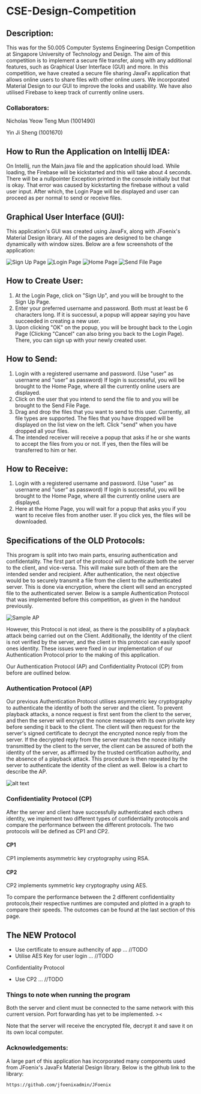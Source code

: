 # CSE-Design-Competition

## Description:
This was for the 50.005 Computer Systems Engineering Design Competition at Singapore University of Technology and Design. The aim of this competition is to implement a secure file transfer, along with any additional features, such as Graphical User Interface (GUI) and more. In this competition, we have created a secure file sharing JavaFx application that allows online users to share files with other online users. We incorporated Material Design to our GUI to improve the looks and usability. We have also utilised Firebase to keep track of currently online users.  

### Collaborators:
Nicholas Yeow Teng Mun (1001490)

Yin Ji Sheng (1001670)

## How to Run the Application on Intellij IDEA:
On Intellij, run the Main.java file and the application should load. While loading, the Firebase will be kickstarted and this will take about 4 seconds. There will be a nullpointer Exception printed in the console initially but that is okay. That error was caused by kickstarting the firebase without a valid user input. After which, the Login Page will be displayed and user can proceed as per normal to send or receive files.

## Graphical User Interface (GUI):
This application's GUI was created using JavaFx, along with JFoenix's Material Design library. All of the pages are designed to be change dynamically with window sizes. Below are a few screenshots of the application:

![Sign Up Page](https://github.com/yinjisheng311/CSE-Design-Competition/blob/master/src/Screenshots/Screen%20Shot%202017-05-23%20at%2010.50.32%20PM.png "Sign Up Page")
![Login Page](https://github.com/yinjisheng311/CSE-Design-Competition/blob/master/src/Screenshots/Screen%20Shot%202017-05-22%20at%2010.35.53%20PM.png "Login Page")
![Home Page](https://github.com/yinjisheng311/CSE-Design-Competition/blob/master/src/Screenshots/Screen%20Shot%202017-05-22%20at%2010.39.38%20PM.png "Home Page")
![Send File Page](https://github.com/yinjisheng311/CSE-Design-Competition/blob/master/src/Screenshots/Screen%20Shot%202017-05-22%20at%2010.39.23%20PM.png "Send File Page")

## How to Create User:
1. At the Login Page, click on "Sign Up", and you will be brought to the Sign Up Page.
2. Enter your preferred username and password. Both must at least be 6 characters long. If it is successul, a popup will appear saying you have succeeded in creating a new user.
3. Upon clicking "OK" on the popup, you will be brought back to the Login Page (Clicking "Cancel" can also bring you back to the Login Page). There, you can sign up with your newly created user. 

## How to Send:
1. Login with a registered username and password. (Use "user" as username and "user" as password) If login is successful, you will be brought to the Home Page, where all the currently online users are displayed.
2. Click on the user that you intend to send the file to and you will be brought to the Send File Page.
3. Drag and drop the files that you want to send to this user. Currently, all file types are supported. The files that you have dropped will be displayed on the list view on the left. Click "send" when you have dropped all your files.
4. The intended receiver will receive a popup that asks if he or she wants to accept the files from you or not. If yes, then the files will be transferred to him or her.

## How to Receive:
1. Login with a registered username and password. (Use "user" as username and "user" as password) If login is successful, you will be brought to the Home Page, where all the currently online users are displayed.
2. Here at the Home Page, you will wait for a popup that asks you if you want to receive files from another user. If you click yes, the files will be downloaded.

## Specifications of the OLD Protocols:
This program is split into two main parts, ensuring authentication and confidentality. The first part of the protocol will authenticate both the server to the client, and vice-versa. This will make sure both of them are the intended sender and recipient. After authentication, the next objective would be to securely transmit a file from the client to the authenticated server. This is done via encryption, where the client will send an encrypted file to the authenticated server. Below is a sample Authentication Protocol that was implemented before this competition, as given in the handout previously. 

![Sample AP](https://github.com/imny94/CSE-Programming-Assignments/blob/master/CSE-Programming-Assignment-2/Screen%20Shot%202017-04-20%20at%2012.09.11%20PM.png "Sample Authentication Protocol")

However, this Protocol is not ideal, as there is the possibility of a playback attack being carried out on the Client. Additionally, the Identity of the client is not verified by the server, and the client in this protocol can easily spoof ones identity. These issues were fixed in our implementation of our Authentication Protocol prior to the making of this application.

Our Authentication Protocol (AP) and Confidentiality Protocol (CP) from before are outlined below. 

### Authentication Protocol (AP) 
Our previous Authentication Protocol utilises asymmetric key cryptography to authenticate the identity of both the server and the client. To prevent playback attacks, a nonce request is first sent from the client to the server, and then the server will encrypt the nonce message with its own private key before sending it back to the client. The client will then request for the server's signed certificate to decrypt the encrypted nonce reply from the server. If the decrypted reply from the server matches the nonce initially transmitted by the client to the server, the client can be assured of both the identity of the server, as affirmed by the trusted certification authority, and the absence of a playback attack. This procedure is then repeated by the server to authenticate the identity of the client as well. Below is a chart to describe the AP. 

![alt text](https://github.com/imny94/CSE-Programming-Assignments/blob/master/CSE-Programming-Assignment-2/APFigure.001.jpeg "Logo Title Text 1")


### Confidentiality Protocol (CP)
After the server and client have successfully authenticated each others identity, we implement two different types of confidentiality protocols and compare the performance between the different protocols. The two protocols will be defined as CP1 and CP2.

#### CP1
CP1 implements asymmetric key cryptography using RSA.

#### CP2
CP2 implements symmetric key cryptography using AES.

To compare the performance between the 2 different confidentiality protocols,their respective runtimes are computed and plotted in a graph to compare their speeds. The outcomes can be found at the last section of this page.  

## The NEW Protocol
- Use certificate to ensure authencity of app ... //TODO
- Utilise AES Key for user login ... //TODO

Confidentiality Protocol
- Use CP2 ... //TODO

### Things to note when running the program

Both the server and client must be connected to the same network with this current version. Port forwarding has yet to be implemented. ><

Note that the server will receive the encrypted file, decrypt it and save it on its own local computer.

### Acknowledgements:
A large part of this application has incorporated many components used from JFoenix's JavaFx Material Design library. Below is the github link to the library:
```
https://github.com/jfoenixadmin/JFoenix
```

